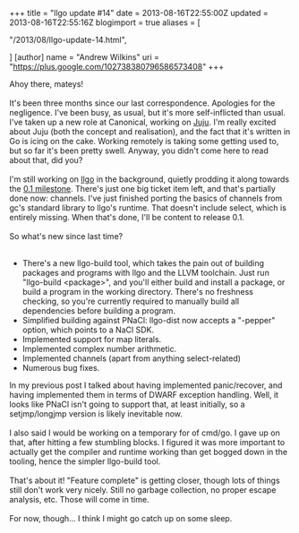 +++
title = "llgo update #14"
date = 2013-08-16T22:55:00Z
updated = 2013-08-16T22:55:16Z
blogimport = true 
aliases = [

  "/2013/08/llgo-update-14.html",

]
[author]
	name = "Andrew Wilkins"
	uri = "https://plus.google.com/102738380796586573408"
+++

Ahoy there, mateys!<br /><br />It's been three months since our last correspondence. Apologies for the negligence. I've been busy, as usual, but it's more self-inflicted than usual. I've taken up a new role at Canonical, working on <a href="http://juju.ubuntu.com/">Juju</a>.&nbsp;I'm really excited about Juju (both the concept and realisation), and the fact that it's written in Go is icing on the cake. Working remotely is taking some getting used to, but so far it's been pretty swell. Anyway, you didn't come here to read about that, did you?<br /><br />I'm still working on <a href="http://github.com/axw/llgo">llgo</a> in the background, quietly prodding it along towards the <a href="https://github.com/axw/llgo/issues?milestone=1&amp;state=open">0.1 milestone</a>. There's just one big ticket item left, and that's partially done now: channels. I've just finished porting the basics of channels from gc's standard library to llgo's runtime. That doesn't include select, which is entirely missing. When that's done, I'll be content to release 0.1.<br /><br />So what's new since last time?<br /><br /><ul><li>There's a new llgo-build tool, which takes the pain out of building packages and programs with llgo and the LLVM toolchain. Just run "llgo-build &lt;package&gt;", and you'll either build and install a package, or build a program in the working directory. There's no freshness checking, so you're currently required to manually build all dependencies before building a program.</li><li>Simplified building against PNaCl: llgo-dist now accepts a "-pepper" option, which points to a NaCl SDK.</li><li>Implemented support for map literals.</li><li>Implemented complex number arithmetic.</li><li>Implemented channels (apart from anything select-related)</li><li>Numerous bug fixes.</li></ul><div>In my previous post I talked about having implemented panic/recover, and having implemented them in terms of DWARF exception handling. Well, it looks like PNaCl isn't going to support that, at least initially, so a setjmp/longjmp version is likely inevitable now.</div><div><br /></div><div>I also said I would be working on a temporary for of cmd/go. I gave up on that, after hitting a few stumbling blocks. I figured it was more important to actually get the compiler and runtime working than get bogged down in the tooling, hence the simpler llgo-build tool.</div><div><br /></div><div>That's about it! "Feature complete" is getting closer, though lots of things still don't work very nicely. Still no garbage collection, no proper escape analysis, etc. Those will come in time.</div><div><br /></div><div>For now, though... I think I might go catch up on some sleep.</div>
